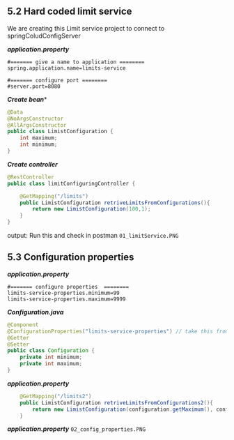 ## 5.2 Hard coded limit service

We are creating this Limit service project to connect to springColudConfigServer

***application.property***
```properties
#======= give a name to application ========
spring.application.name=limits-service

#======= configure port ========
#server.port=8080
```

***Create bean****
```java
@Data
@NoArgsConstructor
@AllArgsConstructor
public class LimistConfiguration {
    int maximum;
    int minimum;
}
```

***Create controller*** 
```java
@RestController
public class limitConfiguringController {

    @GetMapping("/limits")
    public LimistConfiguration retriveLimitsFromConfigurations(){
        return new LimistConfiguration(100,1);
    }
}
```
output:
Run this and check in postman
`01_limitService.PNG`

## 5.3 Configuration properties

***application.property***
```properties
#======= configure properties  ========
limits-service-properties.minimum=99
limits-service-properties.maximum=9999
```

***Configuration.java***
```java
@Component
@ConfigurationProperties("limits-service-properties") // take this from
@Getter
@Setter
public class Configuration {
    private int minimum;
    private int maximum;
}
```

***application.property***
```java
    @GetMapping("/limits2")
    public LimistConfiguration retriveLimitsFromConfigurations2(){
        return new LimistConfiguration(configuration.getMaximum(), configuration.getMinimum());
    }   
```
***application.property***
`02_config_properties.PNG`